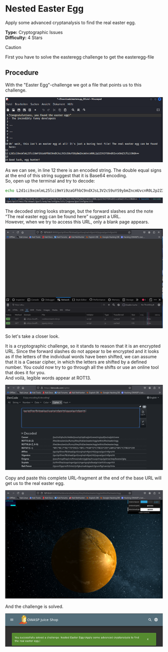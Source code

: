 # Nested Easter Egg

Apply some advanced cryptanalysis to find the real easter egg.

**Type:** Cryptographic Issues  
**Difficulty:** 4 Stars

>[!CAUTION]  
> First you have to solve the easteregg challenge to get the easteregg-file

## Procedure

With the "Easter Egg"-challenge we got a file that points us to this challenge.

![easteregg](../easteregg/img/easteregg.png)  

As we can see, in line 12 there is an encoded string. The double equal signs at the end of this string suggest that it is Base64 encoding.  
So, open up the terminal and try to decode:

```bash
echo L2d1ci9xcmlmL25lci9mYi9zaGFhbC9ndXJsL3V2cS9uYS9ybmZncmUvcnR0L2p2Z3V2YS9ndXIvcm5mZ3JlL3J0dA== | base64 --decode
```

![base64](./img/decode64.png)  

The decoded string looks strange, but the forward slashes and the note “The real easter egg can be found here” suggest a URL.  
However, when we try to access this URL, only a blank page appears. 

![blank](./img/blank.png)  

So let's take a closer look.  

It is a cryptographic challenge, so it stands to reason that it is an encrypted URL. Since the forward slashes do not appear to be encrypted and it looks as if the letters of the individual words have been shifted, we can assume that it is a Caesar cipher, in which the letters are shifted by a defined number. You could now try to go through all the shifts or use an online tool that does it for you.  
And voilà, legible words appear at ROT13.

![decode](./img/decode.png)

Copy and paste this complete URL-fragment at the end of the base URL will get us to the real easter egg.  

![real-easteregg](./img/real-easteregg.png)  

And the challenge is solved.  

![solved](./img/solved.png)

